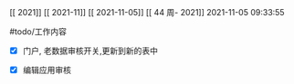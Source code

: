 [[ 2021]]
[[ 2021-11]]
[[ 2021-11-05]]
[[ 44 周- 2021]]
 2021-11-05 09:33:55
 
   #todo/工作内容
- [x] 门户, 老数据审核开关,更新到新的表中
- [x] 编辑应用审核

